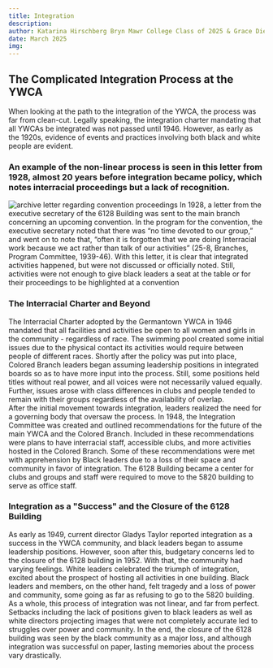 ```yaml
---
title: Integration
description:
author: Katarina Hirschberg Bryn Mawr College Class of 2025 & Grace Diehl Bryn Mawr College Class of 2027
date: March 2025
img: 
---
```


## The Complicated Integration Process at the YWCA
When looking at the path to the integration of the YWCA, the process was far from clean-cut. Legally speaking, the integration charter mandating that all YWCAs be integrated was not passed until 1946. However, as early as the 1920s, evidence of events and practices involving both black and white people are evident.  

### An example of the non-linear process is seen in this letter from 1928, almost 20 years before integration became policy, which notes interracial proceedings but a lack of recognition.
![archive letter regarding convention proceedings](https://github.com/digbmc/germantown-y/blob/Harkness-House-Branch-Y/assets/pics/IMG_2318.png#:~:text=IMG_2318.png)
In 1928, a letter from the executive secretary of the 6128 Building was sent to the main branch concerning an upcoming convention. In the program for the convention, the executive secretary noted that there was “no time devoted to our group,” and went on to note that, “often it is forgotten that we are doing Interracial work because we act rather than talk of our activities” (25-8, Branches, Program Committee, 1939-46). With this letter, it is clear that integrated activities happened, but were not discussed or officially noted. Still, activities were not enough to give black leaders a seat at the table or for their proceedings to be highlighted at a convention

### The Interracial Charter and Beyond
The Interracial Charter adopted by the Germantown YWCA in 1946 mandated that all facilities and activities be open to all women and girls in the community - regardless of race. The swimming pool created some initial issues due to the physical contact its activities would require between people of different races. Shortly after the policy was put into place, Colored Branch leaders began assuming leadership positions in integrated boards so as to have more input into the process. Still, some positions held titles without real power, and all voices were not necessarily valued equally. Further, issues arose with class differences in clubs and people tended to remain with their groups regardless of the availability of overlap.  
After the initial movement towards integration, leaders realized the need for a governing body that oversaw the process. In 1948, the Integration Committee was created and outlined recommendations for the future of the main YWCA and the Colored Branch. Included in these recommendations were plans to have interracial staff, accessible clubs, and more activities hosted in the Colored Branch. Some of these recommendations were met with apprehension by Black leaders due to a loss of their space and community in favor of integration. The 6128 Building became a center for clubs and groups and staff were required to move to the 5820 building to serve as office staff.

### Integration as a "Success" and the Closure of the 6128 Building
As early as 1949, current director Gladys Taylor reported integration as a success in the YWCA community, and black leaders began to assume leadership positions. However, soon after this, budgetary concerns led to the closure of the 6128 building in 1952. With that, the community had varying feelings. White leaders celebrated the triumph of integration, excited about the prospect of hosting all activities in one building. Black leaders and members, on the other hand, felt tragedy and a loss of power and community, some going as far as refusing to go to the 5820 building.
As a whole, this process of integration was not linear, and far from perfect. Setbacks including the lack of positions given to black leaders as well as white directors projecting images that were not completely accurate led to struggles over power and community. In the end, the closure of the 6128 building was seen by the black community as a major loss, and although integration was successful on paper, lasting memories about the process vary drastically.

